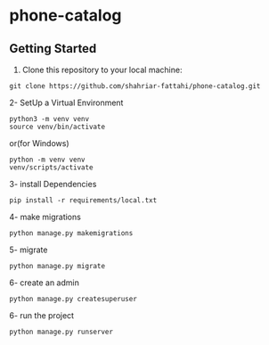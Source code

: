 # phone-catalog

## Getting Started
1. Clone this repository to your local machine:
```
git clone https://github.com/shahriar-fattahi/phone-catalog.git
```
2- SetUp a Virtual Environment
```
python3 -m venv venv
source venv/bin/activate
```
or(for Windows)
```
python -m venv venv
venv/scripts/activate
```
3- install Dependencies
```
pip install -r requirements/local.txt
```
4- make migrations
```
python manage.py makemigrations
```
5- migrate
```
python manage.py migrate
```

6- create an admin
```
python manage.py createsuperuser
```

6- run the project
```
python manage.py runserver
```
